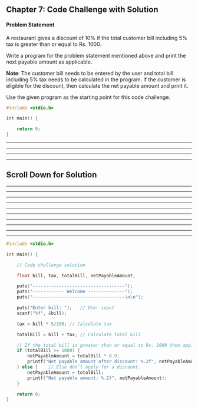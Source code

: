 ## Chapter 7: Code Challenge with Solution 

#### Problem Statement 
A restaurant gives a discount of 10% if the total customer bill including 5% tax is greater than or equal to Rs. 1000. 

Write a program for the problem statement mentioned above and print the next payable amount as applicable.  

__Note__: The customer bill needs to be entered by the user and total bill including 5% tax needs to be calculated in the program. If the customer is eligible for the discount, then calculate the net payable amount and print it. 
 

Use the given program as the starting point for this code challenge.
 
```C
#include <stdio.h>

int main() {

    return 0;
}
```

----
----
----
----
## Scroll Down for Solution 
----
----
----
----
----
----
----
----
----
----

```C
#include <stdio.h>

int main() {

	// Code challenge solution

	float bill, tax, totalBill, netPayableAmount;

	puts("-----------------------------------");
	puts("------------ Welcome --------------");
	puts("-----------------------------------\n\n");

	puts("Enter bill: ");	// User input 
	scanf("%f", &bill);

	tax = bill * 5/100;	// Calculate tax

	totalBill = bill + tax;	// Calculate total bill 

	// If the total bill is greater than or equal to Rs. 1000 then apply a discount. 
	if (totalBill >= 1000) {
		netPayableAmount = totalBill * 0.9;
		printf("Net payable amount after discount: %.2f", netPayableAmount);
	} else { 	// Else don’t apply for a discount. 
		netPayableAmount = totalBill;
		printf("Net payable amount: %.2f", netPayableAmount);
	}

	return 0;
}

```
